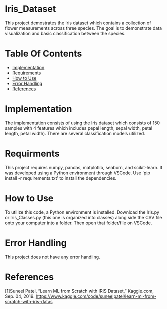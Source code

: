 # Iris_Dataset
This project demostrates the Iris dataset which contains a collection of flower measurements across three species. The goal is to demonstrate data visualization and basic classification between the species. 
# Table Of Contents
- [Implementation](#implementation)
- [Requirements](#requirments)
- [How to Use](#how-to-use)
- [Error Handling](#error-handling)
- [References](#references)
# Implementation
The implementation consists of using the Iris dataset which consists of 150 samples with 4 features which includes pepal length, sepal width, petal length, petal width). There are several classification models utilized.   
# Requirments 
This project requires numpy, pandas, matplotlib, seaborn, and scikit-learn. It was developed using a Python environment through VSCode.
Use 'pip install -r requirements.txt' to install the dependencies.
# How to Use
To utilize this code, a Python environment is installed. Download the Iris.py or Iris_Classes.py (this one is organized into classes) along side the CSV file onto your computer into a folder. Then open that folder/file on VSCode. 
# Error Handling 
This project does not have any error handling.
# References
[1]Suneel Patel, “Learn ML from Scratch with IRIS Dataset,” Kaggle.com, Sep. 04, 2019. https://www.kaggle.com/code/suneelpatel/learn-ml-from-scratch-with-iris-datas
